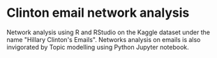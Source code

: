 # Clinton email network analysis

Network analysis using R and RStudio on the Kaggle dataset under the name "Hillary Clinton's Emails". Networks analysis on emails is also invigorated by Topic modelling using Python Jupyter notebook.

